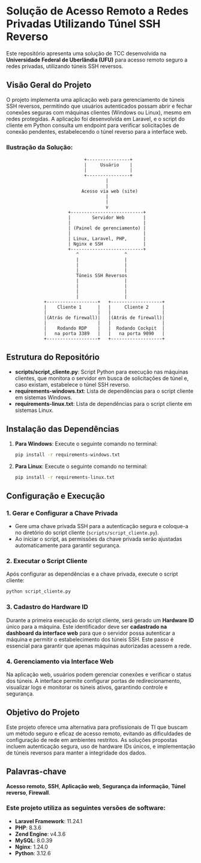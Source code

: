 
# Solução de Acesso Remoto a Redes Privadas Utilizando Túnel SSH Reverso

Este repositório apresenta uma solução de TCC desenvolvida na **Universidade Federal de Uberlândia (UFU)** para acesso remoto seguro a redes privadas, utilizando túneis SSH reversos.

## Visão Geral do Projeto

O projeto implementa uma aplicação web para gerenciamento de túneis SSH reversos, permitindo que usuários autenticados possam abrir e fechar conexões seguras com máquinas clientes (Windows ou Linux), mesmo em redes protegidas. A aplicação foi desenvolvida em Laravel, e o script do cliente em Python consulta um endpoint para verificar solicitações de conexão pendentes, estabelecendo o túnel reverso para a interface web.

### Ilustração da Solução:

                                 +----------------+
                                 |     Usuário    |
                                 |                |
                                 +----------------+
                                         |
                                         |
                                Acesso via web (site)
                                         |
                                         |
                                         v
                           +---------------------------+
                           |        Servidor Web       |
                           |                           |
                           | (Painel de gerenciamento) |
                           |                           |
                           | Linux, Laravel, PHP,      |
                           | Nginx e SSH               |
                           +---------------------------+
                              ^                 ^
                              |                 |
                              |                 |
                              |                 |
                              Túneis SSH Reversos
                              |                 |
                              |                 |
                              |                 |
                              |                 |
                  +-------------------+   +-------------------+
                  |    Cliente 1      |   |     Cliente 2     |
                  |                   |   |                   |
                  |(Atrás de firewall)|   |(Atrás de firewall)|
                  |                   |   |                   |
                  |    Rodando RDP    |   |  Rodando Cockpit  |
                  |   na porta 3389   |   |   na porta 9090   |
                  +-------------------+   +-------------------+

## Estrutura do Repositório

- **scripts/script_cliente.py**: Script Python para execução nas máquinas clientes, que monitora o servidor em busca de solicitações de túnel e, caso existam, estabelece o túnel SSH reverso.
- **requirements-windows.txt**: Lista de dependências para o script cliente em sistemas Windows.
- **requirements-linux.txt**: Lista de dependências para o script cliente em sistemas Linux.

## Instalação das Dependências

1. **Para Windows**: Execute o seguinte comando no terminal:
   ```bash
   pip install -r requirements-windows.txt
   ```

2. **Para Linux**: Execute o seguinte comando no terminal:
   ```bash
   pip install -r requirements-linux.txt
   ```

## Configuração e Execução

### 1. Gerar e Configurar a Chave Privada
   - Gere uma chave privada SSH para a autenticação segura e coloque-a no diretório do script cliente (`scripts/script_cliente.py`).
   - Ao iniciar o script, as permissões da chave privada serão ajustadas automaticamente para garantir segurança.

### 2. Executar o Script Cliente
   Após configurar as dependências e a chave privada, execute o script cliente:

   ```bash
   python script_cliente.py
   ```

### 3. Cadastro do Hardware ID
   Durante a primeira execução do script cliente, será gerado um **Hardware ID** único para a máquina. Este identificador deve ser **cadastrado na dashboard da interface web** para que o servidor possa autenticar a máquina e permitir o estabelecimento dos túneis SSH. Este passo é essencial para garantir que apenas máquinas autorizadas acessem a rede.

### 4. Gerenciamento via Interface Web
   Na aplicação web, usuários podem gerenciar conexões e verificar o status dos túneis. A interface permite configurar portas de redirecionamento, visualizar logs e monitorar os túneis ativos, garantindo controle e segurança.

## Objetivo do Projeto

Este projeto oferece uma alternativa para profissionais de TI que buscam um método seguro e eficaz de acesso remoto, evitando as dificuldades de configuração de rede em ambientes restritos. As soluções propostas incluem autenticação segura, uso de hardware IDs únicos, e implementação de túneis reversos para manter a integridade dos dados.

## Palavras-chave

**Acesso remoto**, **SSH**, **Aplicação web**, **Segurança da informação**, **Túnel reverso**, **Firewall**.

### Este projeto utiliza as seguintes versões de software:

- **Laravel Framework**: 11.24.1
- **PHP**: 8.3.6
- **Zend Engine**: v4.3.6
- **MySQL**: 8.0.39
- **Nginx**: 1.24.0
- **Python**: 3.12.6
